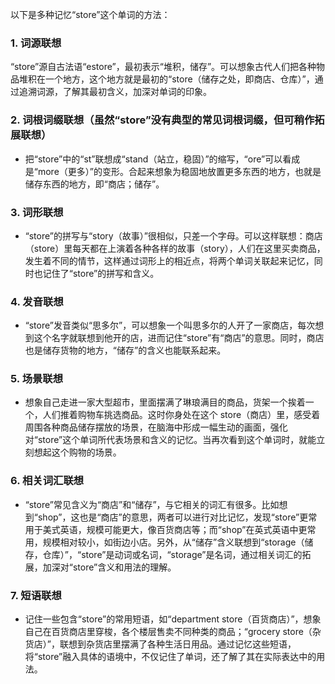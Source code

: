 以下是多种记忆“store”这个单词的方法：

### 1. 词源联想
“store”源自古法语“estore”，最初表示“堆积，储存”。可以想象古代人们把各种物品堆积在一个地方，这个地方就是最初的“store（储存之处，即商店、仓库）”，通过追溯词源，了解其最初含义，加深对单词的印象。

### 2. 词根词缀联想（虽然“store”没有典型的常见词根词缀，但可稍作拓展联想）
 - 把“store”中的“st”联想成“stand（站立，稳固）”的缩写，“ore”可以看成是“more（更多）”的变形。合起来想象为稳固地放置更多东西的地方，也就是储存东西的地方，即“商店；储存”。

### 3. 词形联想
 - “store”的拼写与“story（故事）”很相似，只差一个字母。可以这样联想：商店（store）里每天都在上演着各种各样的故事（story），人们在这里买卖商品，发生着不同的情节，这样通过词形上的相近点，将两个单词关联起来记忆，同时也记住了“store”的拼写和含义。

### 4. 发音联想
 - “store”发音类似“思多尔”，可以想象一个叫思多尔的人开了一家商店，每次想到这个名字就联想到他开的店，进而记住“store”有“商店”的意思。同时，商店也是储存货物的地方，“储存”的含义也能联系起来。

### 5. 场景联想
 - 想象自己走进一家大型超市，里面摆满了琳琅满目的商品，货架一个挨着一个，人们推着购物车挑选商品。这时你身处在这个 store（商店）里，感受着周围各种商品储存摆放的场景，在脑海中形成一幅生动的画面，强化对“store”这个单词所代表场景和含义的记忆。当再次看到这个单词时，就能立刻想起这个购物的场景。

### 6. 相关词汇联想
 - “store”常见含义为“商店”和“储存”，与它相关的词汇有很多。比如想到“shop”，这也是“商店”的意思，两者可以进行对比记忆，发现“store”更常用于美式英语，规模可能更大，像百货商店等；而“shop”在英式英语中更常用，规模相对较小，如街边小店。另外，从“储存”含义联想到“storage（储存，仓库）”，“store”是动词或名词，“storage”是名词，通过相关词汇的拓展，加深对“store”含义和用法的理解。

### 7. 短语联想
 - 记住一些包含“store”的常用短语，如“department store（百货商店）”，想象自己在百货商店里穿梭，各个楼层售卖不同种类的商品；“grocery store（杂货店）”，联想到杂货店里摆满了各种生活日用品。通过记忆这些短语，将“store”融入具体的语境中，不仅记住了单词，还了解了其在实际表达中的用法。 